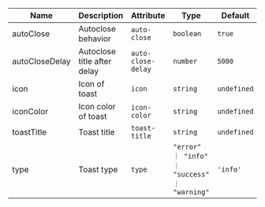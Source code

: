 | Name       | Description                   | Attribute        | Type                                      | Default             |
|------------|-------------------------------|------------------|-------------------------------------------|---------------------|
|<div className="Api__Table"> <div>autoClose</div> <div className="Api__Table Docs__Tags"></div></div>| Autoclose behavior | `auto-close` | `boolean` | `true` |
|<div className="Api__Table"> <div>autoCloseDelay</div> <div className="Api__Table Docs__Tags"></div></div>| Autoclose title after delay | `auto-close-delay` | `number` | `5000` |
|<div className="Api__Table"> <div>icon</div> <div className="Api__Table Docs__Tags"></div></div>| Icon of toast | `icon` | `string` | `undefined` |
|<div className="Api__Table"> <div>iconColor</div> <div className="Api__Table Docs__Tags"></div></div>| Icon color of toast | `icon-color` | `string` | `undefined` |
|<div className="Api__Table"> <div>toastTitle</div> <div className="Api__Table Docs__Tags"></div></div>| Toast title | `toast-title` | `string` | `undefined` |
|<div className="Api__Table"> <div>type</div> <div className="Api__Table Docs__Tags"></div></div>| Toast type | `type` | `"error" ｜ "info" ｜ "success" ｜ "warning"` | `'info'` |
